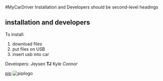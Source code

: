 #MyCarDriver
Installation and Developers should be second-level headings

## installation and developers
To install: 
1. download files
2. put files on USB
3. insert usb into car

Developers:
Jeysen
**TJ**
Kyle
*Connor*


[pip](https://pypi.org/project/pip/)
![piplogo](https://pypi.org/static/images/logo-small.95de8436.svg](https://pypi.org/static/images/logo-small.2a411bc6.svg)https://pypi.org/static/images/logo-small.2a411bc6.svg)




